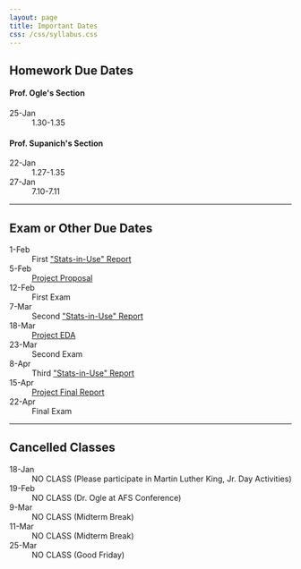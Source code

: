 ```yaml
---
layout: page
title: Important Dates
css: /css/syllabus.css
---
```


## Homework Due Dates

<div class="container">
  <div class="row">
    <div class="col-sm-6">
      <h4>Prof. Ogle's Section</h4>
      <dl class="dl-horizontal">
      <dt>25-Jan</dt><dd>1.30-1.35</dd>
<!---
      <dt>20-Jan</dt><dd>1.27-1.29</dd>
--->
      </dl>
    </div>
    <div class="col-sm-6">
      <h4>Prof. Supanich's Section</h4>
      <dl class="dl-horizontal">
      <dt>22-Jan</dt><dd>1.27-1.35</dd>
      <dt>27-Jan</dt><dd>7.10-7.11</dd>
<!---
--->
      </dl>
    </div>
  </div>
</div>

---- 

## Exam or Other Due Dates
<dl class="dl-horizontal">
<dt>1-Feb</dt><dd>First <a href="Syllabus-Current.html#statistics-in-use-reports">"Stats-in-Use" Report</a></dd>
<dt>5-Feb</dt><dd><a href="project.html">Project Proposal</a></dd>
<dt>12-Feb</dt><dd>First Exam</dd>
<dt>7-Mar</dt><dd>Second <a href="Syllabus-Current.html#statistics-in-use-reports">"Stats-in-Use" Report</a></dd>
<dt>18-Mar</dt><dd><a href="project.html">Project EDA</a></dd>
<dt>23-Mar</dt><dd>Second Exam</dd>
<dt>8-Apr</dt><dd>Third <a href="Syllabus-Current.html#statistics-in-use-reports">"Stats-in-Use" Report</a></dd>
<dt>15-Apr</dt><dd><a href="project.html">Project Final Report</a></dd>
<dt>22-Apr</dt><dd>Final Exam</dd>
</dl>

---- 

## Cancelled Classes
<dl class="dl-horizontal">
<dt>18-Jan</dt><dd>NO CLASS (Please participate in Martin Luther King, Jr. Day Activities)</dd>
<dt>19-Feb</dt><dd>NO CLASS (Dr. Ogle at AFS Conference)</dd>
<dt>9-Mar</dt><dd>NO CLASS (Midterm Break)</dd>
<dt>11-Mar</dt><dd>NO CLASS (Midterm Break)</dd>
<dt>25-Mar</dt><dd>NO CLASS (Good Friday)</dd>
</dl>
